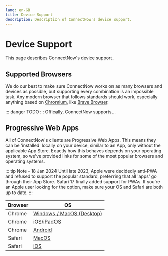 ```yaml
---
lang: en-GB
title: Device Support
description: Description of ConnectNow's device support.
---
```


# Device Support

This page describes ConnectNow's device support.

## Supported Browsers

We do our best to make sure ConnectNow works on as many browsers and devices as possible, but supporting every combination is an impossible task. Any modern browser that follows standards should work, especially anything based on [Chromium](https://www.chromium.org/), like [Brave Browser](https://brave.com).

::: danger TODO
:::
Offically, ConnectNow supports...

## Progressive Web Apps

All of ConnectNow's clients are Progressive Web Apps. This means they can be 'installed' locally on your device, similar to an App, only without the applicable App Store. Exactly how this behaves depends on your operating system, so we've provided links for some of the most popular browsers and operating systems.

::: tip Note - 18 Jan 2024
Until late 2023, Apple were decidedly anti-PWA and refused to support the popular standard, preferring that all 'apps' go through their App Store. Safari 17 finally added support for PWAs. If you're an Apple user looking for the option, make sure your OS and Safari are both up to date.
:::

| Browser | OS      |
| ------- | ------- | 
| Chrome  | [Windows / MacOS (Desktop)](https://support.google.com/chrome/answer/9658361?hl=en&co=GENIE.Platform%3DDesktop&oco=1) | 
| Chrome  | [iOS/iPadOS](https://support.google.com/chrome/answer/9658361?hl=en&co=GENIE.Platform%3DiOS&oco=1#zippy=%2Cuninstall-from-a-windows-mac-or-linux-computer)| 
| Chrome  | [Android](https://support.google.com/chrome/answer/9658361?hl=en&co=GENIE.Platform%3DAndroid&oco=1#zippy=%2Cuninstall-from-a-windows-mac-or-linux-computer)| 
| Safari  | [MacOS](https://support.apple.com/en-gb/104996)   |
| Safari  | [iOS](https://support.apple.com/en-gb/guide/iphone/iph42ab2f3a7/ios)     |
